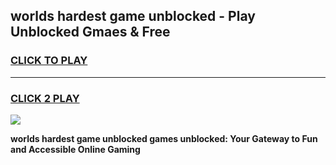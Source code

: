 
## worlds hardest game unblocked - Play Unblocked Gmaes & Free
<h3>
<a href="https://news.freeplayer.one?title=worlds_hardest_game_unblocked&ref=16F">CLICK TO PLAY</a></h3>
<hr>

<h3>
<a href="https://news.freeplayer.one?title=worlds_hardest_game_unblocked&ref=16F">CLICK 2 PLAY</a>
  
</h3>

<a href="https://news.freeplayer.one?title=worlds_hardest_game_unblocked&ref=16F/"><img src="https://clearcache.store/games.png"></a>


**worlds hardest game unblocked games unblocked: Your Gateway to Fun and Accessible Online Gaming**
